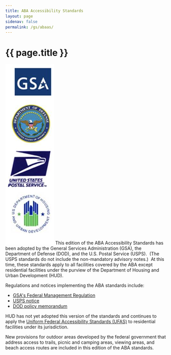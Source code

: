 ```yaml
---
title: ABA Accessibility Standards
layout: page
sidenav: false
permalink: /gs/abaas/
---
```


# {{ page.title }}

<img src="../img/aba-agencies-banner.jpg" alt="GSA, DOD, HUD, and USPS agency seals">
This edition of the ABA Accessibility Standards has been adopted by the General Services Administration (GSA), the Department of Defense (DOD), and the U.S. Postal Service (USPS).&nbsp;
(The USPS standards do not include the non-mandatory advisory notes.)&nbsp;
At this time, these standards apply to all facilities covered by the ABA except residential facilities under the purview of the Department of Housing and Urban Development (HUD).

Regulations and notices implementing the ABA standards include:

- [GSA's Federal Management Regulation](https://www.gsa.gov/policy-regulations/regulations/federal-management-regulation-fmr?asset=119604#idtopicx2x71439) 
- [USPS notice](http://www.gpo.gov/fdsys/pkg/FR-2005-05-17/html/05-9745.htm)
- [DOD policy memorandum](index.php?option=com_content&view=article&id=263&Itemid=1548)

HUD has not yet adopted this version of the standards and continues to apply the [Uniform Federal Accessibility Standards (UFAS)](https://www.access-board.gov/index.php?option=com_content&view=article&id=1368&Itemid=1546) to residential facilities under its jurisdiction.

New provisions for outdoor areas developed by the federal government that address access to trails, picnic and camping areas, viewing areas, and beach access routes are included in this edition of the ABA standards.
